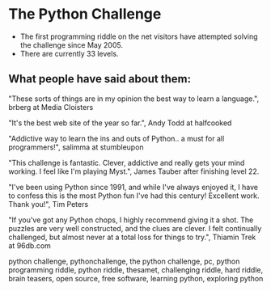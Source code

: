 # The Python Challenge
- The first programming riddle on the net visitors have attempted solving the challenge since May 2005. 
- There are currently 33 levels.

## What people have said about them:

"These sorts of things are in my opinion the best way to learn a language.", brberg at Media Cloisters 

"It's the best web site of the year so far.", Andy Todd at halfcooked 

"Addictive way to learn the ins and outs of Python.. a must for all programmers!", salimma at stumbleupon 

"This challenge is fantastic. Clever, addictive and really gets your mind working. I feel like I'm playing Myst.", James Tauber after finishing level 22. 

"I've been using Python since 1991, and while I've always enjoyed it, I have to confess this is the most Python fun I've had this century! Excellent work. Thank you!", Tim Peters 

"If you've got any Python chops, I highly recommend giving it a shot. The puzzles are very well constructed, and the clues are clever. I felt continually challenged, but almost never at a total loss for things to try.", Thiamin Trek at 96db.com

python challenge, pythonchallenge, the python challenge, pc, python programming riddle, python riddle, thesamet, challenging riddle, hard riddle, brain teasers, open source, free software, learning python, exploring python
